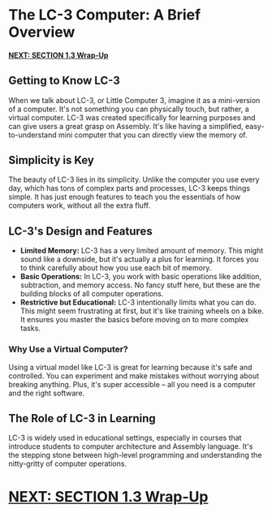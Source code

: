 # The LC-3 Computer: A Brief Overview
#### [NEXT: SECTION 1.3 Wrap-Up](/docs/1.3_whats-next.md)
## Getting to Know LC-3
When we talk about LC-3, or Little Computer 3, imagine it as a mini-version of a computer. It's not something you can physically touch, but rather, a virtual computer. LC-3 was created specifically for learning purposes and can give users a great grasp on Assembly. It's like having a simplified, easy-to-understand mini computer that you can directly view the memory of.

## Simplicity is Key
The beauty of LC-3 lies in its simplicity. Unlike the computer you use every day, which has tons of complex parts and processes, LC-3 keeps things simple. It has just enough features to teach you the essentials of how computers work, without all the extra fluff.

## LC-3's Design and Features
- **Limited Memory:** LC-3 has a very limited amount of memory. This might sound like a downside, but it's actually a plus for learning. It forces you to think carefully about how you use each bit of memory.
- **Basic Operations:** In LC-3, you work with basic operations like addition, subtraction, and memory access. No fancy stuff here, but these are the building blocks of all computer operations.
- **Restrictive but Educational:** LC-3 intentionally limits what you can do. This might seem frustrating at first, but it's like training wheels on a bike. It ensures you master the basics before moving on to more complex tasks.

### Why Use a Virtual Computer?
Using a virtual model like LC-3 is great for learning because it's safe and controlled. You can experiment and make mistakes without worrying about breaking anything. Plus, it's super accessible – all you need is a computer and the right software.

## The Role of LC-3 in Learning
LC-3 is widely used in educational settings, especially in courses that introduce students to computer architecture and Assembly language. It's the stepping stone between high-level programming and understanding the nitty-gritty of computer operations.

# [NEXT: SECTION 1.3 Wrap-Up](/docs/1.3_whats-next.md)

